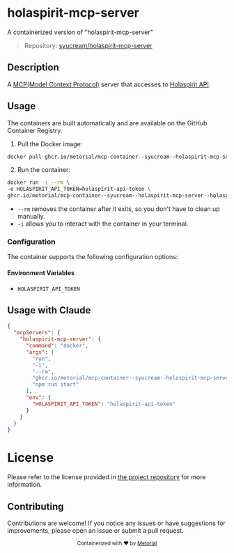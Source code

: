 
# holaspirit-mcp-server

A containerized version of "holaspirit-mcp-server"

> Repository: [syucream/holaspirit-mcp-server](https://github.com/syucream/holaspirit-mcp-server)

## Description

A [MCP(Model Context Protocol)](https://www.anthropic.com/news/model-context-protocol) server that accesses to [Holaspirit API](https://www.holaspirit.com/).


## Usage

The containers are built automatically and are available on the GitHub Container Registry.

1. Pull the Docker image:

```bash
docker pull ghcr.io/metorial/mcp-container--syucream--holaspirit-mcp-server--holaspirit-mcp-server
```

2. Run the container:

```bash
docker run -i --rm \ 
-e HOLASPIRIT_API_TOKEN=holaspirit-api-token \
ghcr.io/metorial/mcp-container--syucream--holaspirit-mcp-server--holaspirit-mcp-server  "npm run start"
```

- `--rm` removes the container after it exits, so you don't have to clean up manually.
- `-i` allows you to interact with the container in your terminal.



### Configuration

The container supports the following configuration options:




#### Environment Variables

- `HOLASPIRIT_API_TOKEN`




## Usage with Claude

```json
{
  "mcpServers": {
    "holaspirit-mcp-server": {
      "command": "docker",
      "args": [
        "run",
        "-i",
        "--rm",
        "ghcr.io/metorial/mcp-container--syucream--holaspirit-mcp-server--holaspirit-mcp-server",
        "npm run start"
      ],
      "env": {
        "HOLASPIRIT_API_TOKEN": "holaspirit-api-token"
      }
    }
  }
}
```

# License

Please refer to the license provided in [the project repository](https://github.com/syucream/holaspirit-mcp-server) for more information.

## Contributing

Contributions are welcome! If you notice any issues or have suggestions for improvements, please open an issue or submit a pull request.

<div align="center">
  <sub>Containerized with ❤️ by <a href="https://metorial.com">Metorial</a></sub>
</div>
  